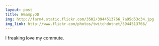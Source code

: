 ```yaml
---
layout: post
title: W&amp;OD 
img: http://farm4.static.flickr.com/3502/3944513766_7a95d53c34.jpg 
img_link: http://www.flickr.com/photos/twitchdotnet/3944513766/ 
---
```

I freaking love my commute.